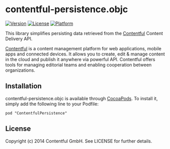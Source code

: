 # contentful-persistence.objc

[![Version](https://img.shields.io/cocoapods/v/contentful-persistence.objc.svg?style=flat)](http://cocoadocs.org/docsets/contentful-persistence.objc)
[![License](https://img.shields.io/cocoapods/l/contentful-persistence.objc.svg?style=flat)](http://cocoadocs.org/docsets/contentful-persistence.objc)
[![Platform](https://img.shields.io/cocoapods/p/contentful-persistence.objc.svg?style=flat)](http://cocoadocs.org/docsets/contentful-persistence.objc)

This library simplifies persisting data retrieved from the [Contentful][1] Content Delivery API.

[Contentful][1] is a content management platform for web applications, mobile apps and connected devices. It allows you to create, edit & manage content in the cloud and publish it anywhere via powerful API. Contentful offers tools for managing editorial teams and enabling cooperation between organizations.

## Installation

contentful-persistence.objc is available through [CocoaPods](http://cocoapods.org). To install
it, simply add the following line to your Podfile:

    pod "ContentfulPersistence"

## License

Copyright (c) 2014 Contentful GmbH. See LICENSE for further details.

[1]: https://www.contentful.com
